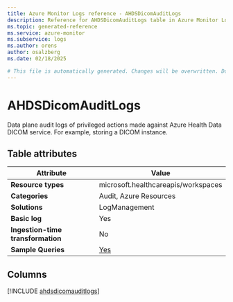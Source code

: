 ```yaml
---
title: Azure Monitor Logs reference - AHDSDicomAuditLogs
description: Reference for AHDSDicomAuditLogs table in Azure Monitor Logs.
ms.topic: generated-reference
ms.service: azure-monitor
ms.subservice: logs
ms.author: orens
author: osalzberg
ms.date: 02/18/2025

# This file is automatically generated. Changes will be overwritten. Do not change this file directly.
---
```


# AHDSDicomAuditLogs

Data plane audit logs of privileged actions made against Azure Health Data DICOM service. For example, storing a DICOM instance.


## Table attributes

|Attribute|Value|
|---|---|
|**Resource types**|microsoft.healthcareapis/workspaces|
|**Categories**|Audit, Azure Resources|
|**Solutions**| LogManagement|
|**Basic log**|Yes|
|**Ingestion-time transformation**|No|
|**Sample Queries**|[Yes](/azure/azure-monitor/reference/queries/ahdsdicomauditlogs)|



## Columns
  
[!INCLUDE [ahdsdicomauditlogs](~/reusable-content/ce-skilling/azure/includes/azure-monitor/reference/tables/ahdsdicomauditlogs-include.md)]
